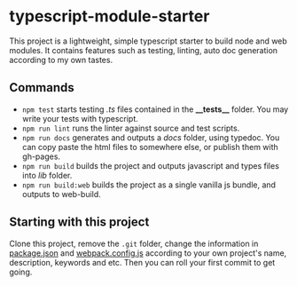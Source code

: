 # typescript-module-starter

This project is a lightweight, simple typescript starter to build node and web modules. It contains features such as testing, linting, auto doc generation according to my own tastes.

## Commands
- `npm test` starts testing *.ts* files contained in the **\_\_tests__** folder. You may write your tests with typescript.
- `npm run lint` runs the linter against source and test scripts.
- `npm run docs` generates and outputs a *docs* folder, using typedoc. You can copy paste the html files to somewhere else, or publish them with gh-pages.
- `npm run build` builds the project and outputs javascript and types files into *lib* folder.
- `npm run build:web` builds the project as a single vanilla js bundle, and outputs to web-build.

## Starting with this project
Clone this project, remove the `.git` folder, change the information in [package.json](./package.json) and [webpack.config.js](./web.tsconfig.json) according to your own project's name, description, keywords and etc. Then you can roll your first commit to get going.
